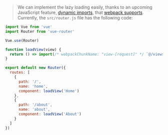 > We can implement the lazy loading easily, thanks to an upcoming JavaScript feature, [dynamic imports](https://developers.google.com/web/updates/2017/11/dynamic-import), that [webpack supports](https://webpack.js.org/guides/code-splitting/#dynamic-imports). Currently, the `src/router.js` file has the following code: 



```javascript
import Vue from 'vue'
import Router from 'vue-router'

Vue.use(Router)

function loadView(view) {
  return () => import(/* webpackChunkName: "view-[request]" */ `@/views/${view}.vue`)
}

export default new Router({
  routes: [
    {
      path: '/',
      name: 'home',
      component: loadView('Home')
    },
    {
      path: '/about',
      name: 'about',
      component: loadView('About')
    }
  ]
})
```

